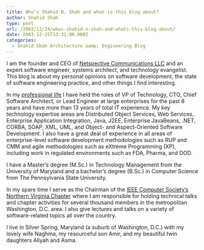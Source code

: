 ```yaml
---
title: Who’s Shahid N. Shah and what is this blog about?
author: Shahid Shah
type: post
url: /2003/12/24/whos-shahid-n-shah-and-whats-this-blog-about/
date: 2003-12-25T13:31:00.000Z
categories:
  - Shahid Shah Architecture &amp; Engineering Blog
---
```

I am the founder and CEO of [Netspective Communications LLC][1] and an expert software engineer, systems architect, and technology evangelist. This blog is about my personal opinions on software development, the state of software engineering practice, and other things I find interesting.
  
<!--more-->

In my [professional life][2] I have held the roles of VP of Technology, CTO, Chief Software Architect, or Lead Engineer at large enterprises for the past 8 years and have more than 13 years of total IT experience. My key technology expertise areas are Distributed Object Services, Web Services, Enterprise Application Integration, Java, J2EE, Enterprise JavaBeans, .NET, CORBA, SOAP, XML, UML, and Object- and Aspect-Oriented Software Development. I also have a great deal of experience in all areas of enterprise-level software development methodologies such as RUP and CMM and agile methodologies such as eXtreme Programming (XP), including work in regulated environments such as FDA, Pharma, and DOD.

I have a Master&#8217;s degree (M.Sc.) in Technology Management from the University of Maryland and a bachelor&#8217;s degree (B.Sc.) in Computer Science from The Pennsylvania State University.

In my spare time I serve as the Chairman of the [IEEE Computer Society&#8217;s Northern Virginia Chapter][3] where I am responsible for holding technical talks and chapter activities for several thousand members in the metropolitan Washington, D.C. area. I also give lectures and talks on a variety of software-related topics all over the country.

I live in Silver Spring, Maryland (a suburb of Washington, D.C.) with my lovely wife Naghma, my resourceful son Amir, and my beautiful twin daughters Aliyah and Asma.

 [1]: http://www.netspective.com
 [2]: http://shahid.shah.org/resume/
 [3]: http://www.cigital.com/ieee
